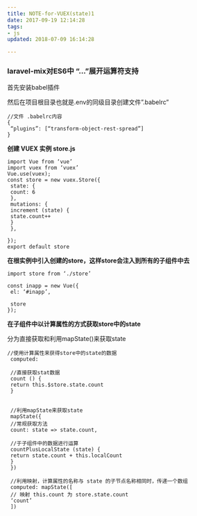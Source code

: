 ```yaml
---
title: NOTE-for-VUEX(state)1
date: 2017-09-19 12:14:28
tags:
- js
updated: 2018-07-09 16:14:28

---
```




### **laravel-mix对ES6中 “…”展开运算符支持**

首先安装babel插件


然后在项目根目录也就是.env的同级目录创建文件”.babelrc”

    //文件 .babelrc内容
    {
     “plugins”: [“transform-object-rest-spread”]
    }

**创建 VUEX 实例 store.js**

    import Vue from ‘vue’
    import vuex from ‘vuex’
    Vue.use(vuex);
    const store = new vuex.Store({
     state: {
     count: 6
     },
     mutations: {
     increment (state) {
     state.count++
     }
     },

    });
    export default store
<!-- more -->
**在根实例中引入创建的store，这样store会注入到所有的子组件中去**

    import store from ‘./store’

    const inapp = new Vue({
     el: ‘#inapp’,
     
     store
    });

**在子组件中以计算属性的方式获取store中的state**

分为直接获取和利用mapState()来获取state

    //使用计算属性来获得store中的state的数据
     computed: 
     
     //直接获取stat数据
     count () {
     return this.$store.state.count
     }
     
     
     //利用mapState来获取state
     mapState({
     //常规获取方法
     count: state => state.count,
     
     //于子组件中的数据进行运算
     countPlusLocalState (state) {
     return state.count + this.localCount
     }
     })
     
     //利用映射，计算属性的名称与 state 的子节点名称相同时，传递一个数组
     computed: mapState([
     // 映射 this.count 为 store.state.count
     ‘count’
     ])
